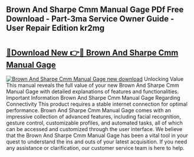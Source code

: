 ## Brown And Sharpe Cmm Manual Gage PDf Free Download - Part-3ma Service Owner Guide - User Repair Edition kr2mg

# <h2><a href="http://bc53951.oget.top/?id=Brown+And+Sharpe+Cmm+Manual+Gage">🔗Download New 👉🔴 Brown And Sharpe Cmm Manual Gage</a></h2>

[![Brown And Sharpe Cmm Manual Gage new download](https://i.imgur.com/5g1atiW.png)](http://bc53951.oget.top/?id=Brown+And+Sharpe+Cmm+Manual+Gage)
Unlocking Value This manual reveals the full value of your new Brown And Sharpe Cmm Manual Gage with detailed explanations of features and functionalities. Important Information Brown And Sharpe Cmm Manual Gage Regarding Connectivity This product requires a stable internet connection for optimal performance. Brown And Sharpe Cmm Manual Gage comes with an impressive collection of advanced features, including facial recognition, gesture control, customizable profiles, and automated tasks, all of which can be accessed and customized through the user interface. We believe that the Brown And Sharpe Cmm Manual Gage has been a vital tool in your quest to understand the ins and outs of your latest acquisition. If you need any assistance or clarification, our customer service team is here to help.
